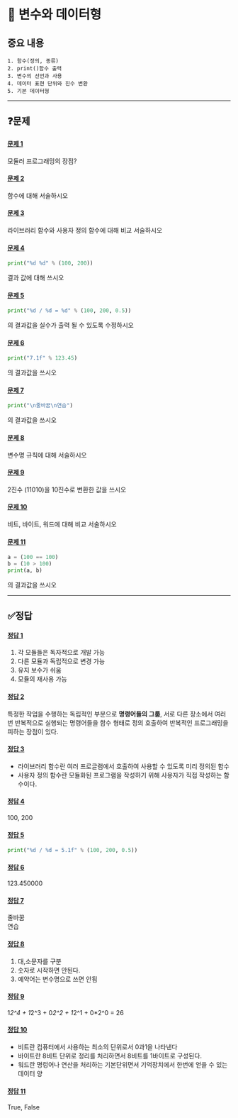 # 📘 변수와 데이터형

## 중요 내용
```
1. 함수(정의, 종류)
2. print()함수 출력
3. 변수의 선언과 사용
4. 데이터 표현 단위와 진수 변환
5. 기본 데이터형

```
------------------------------------
## ❓문제
#### [문제 1](#정답-1)<br>
모듈러 프로그래밍의 장점?
#### [문제 2](#정답-2)<br>
함수에 대해 서술하시오
#### [문제 3](#정답-3)<br>
라이브러리 함수와 사용자 정의 함수에 대해 비교 서술하시오
#### [문제 4](#정답-4)<br>
```python
print("%d %d" % (100, 200))
```
결과 값에 대해 쓰시오
#### [문제 5](#정답-5)<br>
```python
print("%d / %d = %d" % (100, 200, 0.5))
```
의 결과값을 실수가 출력 될 수 있도록 수정하시오
#### [문제 6](#정답-6)<br>
```python
print("7.1f" % 123.45)
```
의 결과값을 쓰시오
#### [문제 7](#정답-7)<br>
```python
print("\n줄바꿈\n연습")
```
의 결과값을 쓰시오
#### [문제 8](#정답-8)<br>
변수명 규칙에 대해 서술하시오
#### [문제 9](#정답-9)<br>
2진수 (11010)을 10진수로 변환한 값을 쓰시오
#### [문제 10](#정답-10)<br>
비트, 바이트, 워드에 대해 비교 서술하시오
#### [문제 11](#정답-11)<br>
```python
a = (100 == 100)
b = (10 > 100)
print(a, b)
```
의 결과값을 쓰시오

-------------------------------------------

## ✅정답
#### [정답 1](#문제-1)<br>
1. 각 모듈들은 독자적으로 개발 가능
2. 다른 모듈과 독립적으로 변경 가능
3. 유지 보수가 쉬움
4. 모듈의 재사용 가능
#### [정답 2](#문제-2)<br>
특정한 작업을 수행하는 독립적인 부분으로 **명령어들의 그룹**, 서로 다른 장소에서 여러번 반복적으로 실행되는 명령어들을 함수 형태로 정의 호출하여 반복적인 프로그래밍을 피하는 장점이 있다.
#### [정답 3](#문제-3)<br>
- 라이브러리 함수란 여러 프로글램에서 호출하여 사용할 수 있도록 미리 정의된 함수
- 사용자 정의 함수란 모듈화된 프로그램을 작성하기 위해 사용자가 직접 작성하는 함수이다.
#### [정답 4](#문제-4)<br>
100, 200
#### [정답 5](#문제-5)<br>
```python
print("%d / %d = 5.1f" % (100, 200, 0.5))
```
#### [정답 6](#문제-6)<br>
123.450000
#### [정답 7](#문제-7)<br>
줄바꿈<br>
연습
#### [정답 8](#문제-8)<br>
1. 대,소문자를 구분
2. 숫자로 시작하면 안된다.
3. 예약어는 변수명으로 쓰면 안됨
#### [정답 9](#문제-9)<br>
1*2^4 + 1*2^3 + 0*2^2 + 1*2^1 + 0*2^0 = 26
#### [정답 10](#문제-10)<br>
- 비트란 컴퓨터에서 사용하는 최소의 단위로서 0과1을 나타낸다
- 바이트란 8비트 단위로 정리를 처리하면서 8비트를 1바이트로 구성된다.
- 워드란 명렁어나 연산을 처리하는 기본단위면서 기억장치에서 한번에 얻을 수 있는 데이터 양
#### [정답 11](#문제-12)<br>
True, False